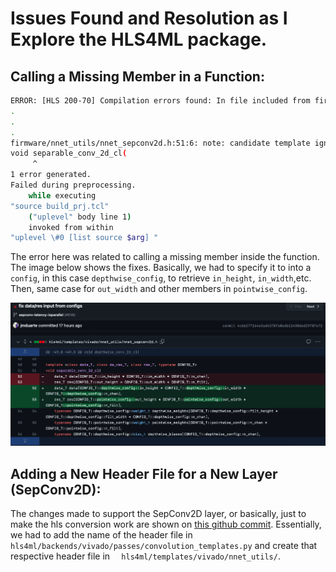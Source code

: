 # Issues Found and Resolution as I Explore the HLS4ML package.
## Calling a Missing Member in a Function:
```bash
ERROR: [HLS 200-70] Compilation errors found: In file included from firmware/smartpixels.cpp:1: ...
.
.
.
firmware/nnet_utils/nnet_sepconv2d.h:51:6: note: candidate template ignored: substitution failure [with data_T = ap_fixed<12, 11, 5, 3, 0>, dw_res_T = ap_fixed<12, 11, 5, 3, 0>, res_T = ap_fixed<12, 11, 5, 3, 0>, CONFIG_T = config2]
void separable_conv_2d_cl(
     ^
1 error generated.
Failed during preprocessing.
    while executing
"source build_prj.tcl"
    ("uplevel" body line 1)
    invoked from within
"uplevel \#0 [list source $arg] "
```
The error here was related to calling a missing member inside the function. The image below shows the fixes. Basically, we had to specify it to into a `config`, in this case `depthwise_config`, to retrieve `in_height`, `in_width`,etc. Then, same case for `out_width` and other members in `pointwise_config`.

![Untitled](./images/SepConv2D_pr938.png) 

## Adding a New Header File for a New Layer (SepConv2D):

The changes made to support the SepConv2D layer, or basically, just to make the hls conversion work are shown on [this github commit](https://github.com/fastmachinelearning/hls4ml/commit/4e958294dbea47ec4e930c20738f945faf357a51).
Essentially, we had to add the name of the header file in  
`hls4ml/backends/vivado/passes/convolution_templates.py` and create that respective header file in ` 
hls4ml/templates/vivado/nnet_utils/`.
